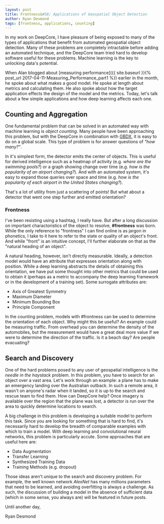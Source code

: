 ```yaml
---
layout: post
title: Frontness&#58; Applications of Geospatial Object Detection
author: Ryan Desmond
tags: [frontness, applications, counting]
---
```


In my work on DeepCore, I have pleasure of being exposed to many of the types of applications that benefit from automated geospatial object detection. Many of these problems are completely intractable before adding an automated technique, and the DeepCore team tried hard to develop software useful for these problems.  Machine learning is the key to unlocking data's potential.

When Alan blogged about [measuring performance]({{ site.baseurl }}{% post_url 2017-04-11-Measuring_Performance_part1 %}) earlier in the month, he spoke about what makes a good model.  He spoke at length about metrics and calculating them.  He also spoke about how the target application effects the design of the model and the metrics.  Today, let's talk about a few simple applications and how deep learning affects each one.


## Counting and Aggregation

One fundamental problem that can be solved in an automated way with machine learning is *object counting*.  Many people have been approaching this problem, but with the DeepCore in combination with [GBDX](http://platform.digitalglobe.com/gbdx/), it is easy to do on a global scale.  This type of problem is for answer questions of *"how many?"*.

In it's simplest form, the detector emits the center of objects.  This is useful for derived intelligence such as a heatmap of activity (e.g. *where are the swimming pools?*) or a graph showing change over time (e.g. *how is the popularity of an airport changing?*).  And with an automated system, it's easy to expand those queries over space and time (e.g. *how is the popularity of each airport in the United States changing?*).

That's a lot of utility from just a scattering of points!  But what about a detector that went one step further and emitted orientation?


### Frontness

I've been resisting using a hashtag, I really have. But after a long discussion on important charactoristics of the object to resolve, **#frontness** was born. While the only reference to "frontness" I can find online is as jargon in phonetics, I take to it here to refer to the state or quality of an object's front.  And while "front" is an intuitive concept, I'll further elaborate on that as the "natural heading of an object".

A natural heading, however, isn't directly measurable. Ideally, a detection model would have an attribute that expresses orientation along with position.  While a deep learning abstracts the details of obtaining this orientation, we have put some thought into other metrics that could be used to obtain it (perhaps as a metric to accompany the deep learning framework or in the development of a training set). Some surrogate attributes are:

 - Axis of Greatest Symmetry 
 - Maximum Diameter
 - Minimum Bounding Box 
 - Principle Component

In the counting problem, models with #frontness can be used to determine the orientation of each object.  Why might this be useful?  An example could be measuring traffic.  From overhead you can determine the density of the automobiles, but the measurement would have a great deal more value if we were to determine the direction of the traffic.  Is it a beach day?  Are people evacuating?

## Search and Discovery

One of the hard problems posed to any user of geospatial intelligence is the *needle in the haystack* problem. In this problem, you have to search for an object over a vast area. Let's work through an example: a plane has to make an emergency landing over the Australian outback. In such a remote area, it wasn't on anyone's radar when it landed, so it is up to the search and rescue team to find them. How can DeepCore help?  Once imagery is available over the region that the plane was lost, a detector is run over the area to quickly determine locations to search.

A big challenge in this problem is developing a suitable model to perform this task. Since you are looking for something that is hard to find, it's necessarily hard to develop the breadth of comparable examples with which to train a model. With deep learning and convolutional neural networks, this problem is particularly accute. Some approaches that are useful here are:

 - Data Augmentation
 - Transfer Learning
 - Synthesized Training Data
 - Training Methods (e.g. dropout)

Those ideas aren't unique to the search and discovery problem. For example, the well known network *AlexNet* has many millions parameters that need to be learned, and avoiding overfitting is always a challenge. As such, the discussion of building a model in the absence of sufficient data (which in some sense, you always are) will be featured in future posts.


 Until another day,

Ryan Desmond
